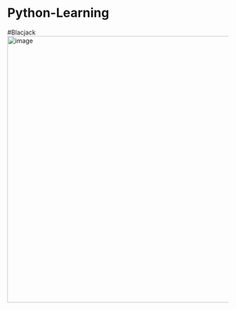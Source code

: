 # Python-Learning

#Blacjack
<img width="608" alt="image" src="https://github.com/aakashraawat/Python-Learning/assets/113524198/cdf5c3c0-e2c7-4018-9dc5-373053c1162d">
